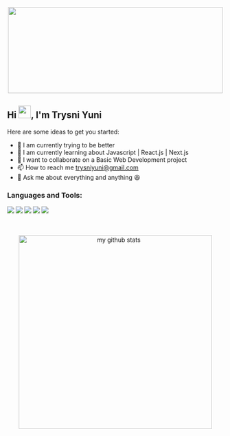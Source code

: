 <div align="center"><img src="https://media.giphy.com/media/12B39IawiNS7QI/giphy.gif" width="500px" height="200px"></div>

## Hi <img src="https://github.com/TheDudeThatCode/TheDudeThatCode/blob/master/Assets/Hi.gif" width="29px">, I'm Trysni Yuni

Here are some ideas to get you started:
* 🔭 I am currently trying to be better
* 🌱 I am currently learning about Javascript | React.js | Next.js
* 👯 I want to collaborate on a Basic Web Development project
* 📫 How to reach me trysniyuni@gmail.com
* 💬 Ask me about everything and anything :laughing:

### Languages and Tools:


<div display="flex">
  <img src="https://img.shields.io/badge/html5%20-%23E34F26.svg?&style=for-the-badge&logo=html5&logoColor=white">
  <img src="https://img.shields.io/badge/css3%20-%231572B6.svg?&style=for-the-badge&logo=css3&logoColor=white">
  <img src="https://img.shields.io/badge/javascript-%23F7DF1E.svg?&style=for-the-badge&logo=javascript&logoColor=black&labelColor=black">
  <img src="https://img.shields.io/badge/git%20-%23F05033.svg?&style=for-the-badge&logo=git&logoColor=white"/>
  <img src="https://img.shields.io/badge/github%20-%23121011.svg?&style=for-the-badge&logo=github&logoColor=white"/>
</div>

<br/>

<br />
<p align="center">
<img src="https://github-readme-stats.vercel.app/api?username=uyyoq&show_icons=true&theme=dracula" alt="my github stats" width="450"/>
</p>

